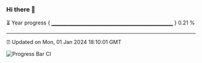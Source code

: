 ### Hi there 👋

⏳ Year progress { ▁▁▁▁▁▁▁▁▁▁▁▁▁▁▁▁▁▁▁▁▁▁▁▁▁▁▁▁▁▁ } 0.21 %

---

⏰ Updated on Mon, 01 Jan 2024 18:10:01 GMT

![Progress Bar CI](https://github.com/Shyam-Makwana/GitHub-Actions-Demo/workflows/Progress%20Bar%20CI/badge.svg)
